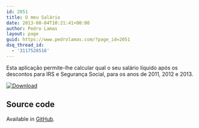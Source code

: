 ```yaml
---
id: 2051
title: O meu Salário
date: 2013-08-04T10:21:41+00:00
author: Pedro Lamas
layout: page
guid: https://www.pedrolamas.com/?page_id=2051
dsq_thread_id:
  - '3117528516'
---
```


Esta aplicação permite-lhe calcular qual o seu salário líquido após os descontos para IRS e Segurança Social, para os anos de 2011, 2012 e 2013.

[![Download](/wp-content/uploads/2013/08/258x67_WPS_Download_cyan.png)](http://windowsphone.com/s?appid=0efd4c52-4398-4e39-a484-fec50748a1c1)

## Source code

Available in [GitHub](https://github.com/PedroLamas/PedroLamas.Vencimento).
